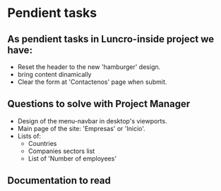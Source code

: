 # Pendient tasks

## As pendient tasks in Luncro-inside project we have:

- Reset the header to the new 'hamburger' design.
- bring content dinamically
- Clear the form at 'Contactenos' page when submit.

## Questions to solve with Project Manager

- Design of the menu-navbar in desktop's viewports.
- Main page of the site: 'Empresas' or 'Inicio'.
- Lists of:
  - Countries
  - Companies sectors list
  - List of 'Number of employees'

## Documentation to read
